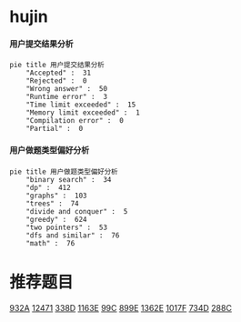 # hujin

<!-- tabs:start -->



#### **用户提交结果分析**

```mermaid
pie title 用户提交结果分析
    "Accepted" :  31
    "Rejected" :  0
    "Wrong answer" :  50
    "Runtime error" :  3
    "Time limit exceeded" :  15
    "Memory limit exceeded" :  1
    "Compilation error" :  0
    "Partial" :  0
```

#### **用户做题类型偏好分析**

```mermaid
pie title 用户做题类型偏好分析
    "binary search" :  34
    "dp" :  412
    "graphs" :  103
    "trees" :  74
    "divide and conquer" :  5
    "greedy" :  624
    "two pointers" :  53
    "dfs and similar" :  76
    "math" :  76
```



<!-- tabs:end -->
# 推荐题目
[932A](https://codeforces.com/contest/932/problem/A)
[12471](https://codeforces.com/contest/1247/problem/1)
[338D](https://codeforces.com/contest/338/problem/D)
[1163E](https://codeforces.com/contest/1163/problem/E)
[99C](https://codeforces.com/contest/99/problem/C)
[899E](https://codeforces.com/contest/899/problem/E)
[1362E](https://codeforces.com/contest/1362/problem/E)
[1017F](https://codeforces.com/contest/1017/problem/F)
[734D](https://codeforces.com/contest/734/problem/D)
[288C](https://codeforces.com/contest/288/problem/C)
